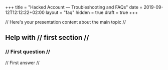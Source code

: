 +++
title = "Hacked Account — Troubleshooting and FAQs"
date = 2019-09-12T12:12:22+02:00
layout = "faq"
hidden = true
draft = true
+++

// Here's your presentation content about the main topic //

## Help with // first section //

### // First question //

// First answer //
